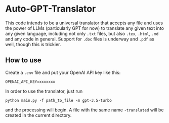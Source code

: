 # Auto-GPT-Translator

This code intends to be a universal translator that accepts any file and uses the power of LLMs (particularly GPT for now) to translate any given text into any given language, including not only `.txt` files, but also `.tex`, `.html`, `.md` and any code in general. Support for `.doc` files is underway and `.pdf` as well, though this is trickier.

## How to use

Create a `.env` file and put your OpenAI API key like this:
```
OPENAI_API_KEY=xxxxxxx
```

In order to use the translator, just run
```
python main.py -f path_to_file -m gpt-3.5-turbo
```
and the processing will begin. A file with the same name `-translated` will be created in the current directory. 

